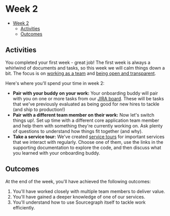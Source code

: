# Week 2

- [Week 2](#week-2)
  - [Activities](#activities)
  - [Outcomes](#outcomes)

## Activities

You completed your first week - great job! The first week is always a whirlwind of documents and tasks, so this week we will calm things down a bit. The focus is on [working as a team](https://about.sourcegraph.com/handbook/company/values#work-as-a-team) and [being open and transparent](https://about.sourcegraph.com/handbook/company/values#open-and-transparent).

Here's where you'll spend your time in week 2:

- **Pair with your buddy on your work:** Your onboarding buddy will pair with you on one or more tasks from our [JIRA board](https://sourcegraph.atlassian.net/secure/RapidBoard.jspa?rapidView=5&projectKey=COREAPP). These will be tasks that we've previously evaluated as being good for new hires to tackle (and ship to production!)
- **Pair with a different team member on their work:** Now let's switch things up!. Set up time with a different core application team member and help them with something they're currently working on. Ask plenty of questions to understand how things fit together (and why).
- **Take a service tour:** We've created [service tours](index.md#service-tours) for important services that we interact with regularly. Choose one of them, use the links in the supporting documentation to explore the code, and then discuss what you learned with your onboarding buddy.

## Outcomes

At the end of the week, you'll have achieved the following outcomes:

1. You'll have worked closely with multiple team members to deliver value.
2. You'll have gained a deeper knowledge of one of our services.
3. You'll understand how to use Sourcegraph itself to tackle work efficiently.
